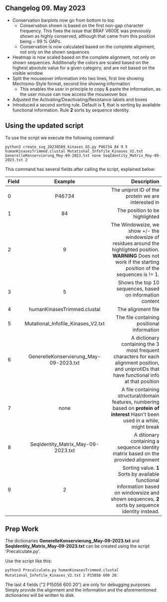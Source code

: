 ## Changelog 09. May 2023
- Conservation barplots now go from bottom to top
  - Conservation shown is based on the first non-gap character frequency. This fixes the issue that BRAF V600E was previously shown as highly conserved, although that came from this position being ~ 99 % GAPs.
  - Conservation is now calculated based on the complete alignment, not only on the shown sequences
- Heatmap is now scaled based on the complete alignment, not only on shown sequences. Additionally the colors are scaled based on the highest absolute value for a given category, and are not based on the visible window
- Split the mouseover information into two lines, first line showing Mechismo-Style format, second line showing information
  - This enables the user in principle to copy & paste the information, as the user mouse can now access the mouseover box
- Adjusted the Activating/Deactivating/Resistance labels and boxes
- Introduced a second sorting rule. Default is **1**, that is sorting by available functional information. Rule **2** sorts by sequence identity.

## Using the updated script

To use the script we execute the following command:

`python3 create_svg_20230509_kinases_GS.py P46734 84 9 5 humanKinasesTrimmed.clustal Mutational_Infofile_Kinases_V2.txt GenerelleKonservierung_May-09-2023.txt none SeqIdentity_Matrix_May-09-2023.txt 2` 

This command has several fields after calling the script, explained below:

| Field        | Example           | Description  |
| ------------- |:-------------:| -----:|
|0     | P46734 | The uniprot ID of the protein we are interested in |
|1     | 84 | The position to be highlighted |
|2     | 9 | The Windowsize, we show +/- the windowsize of residues around the highlighted position. **WARNING** Does not work if the starting position of the sequences is != 1.|
|3      |5 | Shows the top 10 sequences, based on information content|
|4     | humanKinasesTrimmed.clustal | The alignment file |
|5     | Mutational_Infofile_Kinases_V2.txt | The file containing positional information |
|6      |GenerelleKonservierung_May-09-2023.txt|A dictionary containing the 3 most frequent characters for each alignment position, and uniprotIDs that have functional info at that position|
|7     | none | A file containing structural/domain features, numbering based on **protein of interest** Hasn't been used in a while, might break |
|8     |SeqIdentity_Matrix_May-09-2023.txt|A ditionary containing a sequence identity matrix based on the provided alignment|
|9     |2|Sorting value. **1** Sorts by available functional information based on windowsize and shown sequences, **2** sorts by sequence identity instead.




## Prep Work

The dictionaries **GenerelleKonservierung_May-09-2023.txt** and **SeqIdentity_Matrix_May-09-2023.txt** can be created using the script 'Precalculate.py'.
 
Use the script like this:

`python3 Precalculate.py humanKinasesTrimmed.clustal Mutational_Infofile_Kinases_V2.txt 2 P15056 600 20`.

The last 4 fields ("2 P15056 600 20") are only for debugging purposes. Simply provide the alignment and the information and the aforementioned dictionaries will be written to disk.
